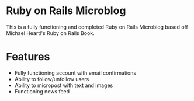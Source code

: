 # Ruby on Rails Microblog

This is a fully functioning and completed Ruby on Rails Microblog based off Michael Heartl's Ruby on Rails Book. 

# Features
- Fully functioning account with email confirmations
- Ability to follow/unfollow users
- Ability to micropost with text and images
- Functioning news feed
